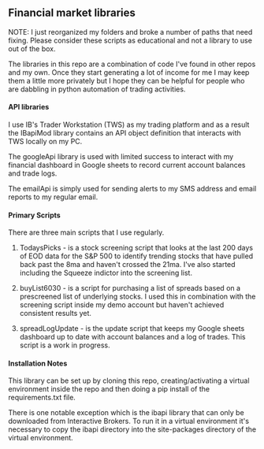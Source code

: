 ## Financial market libraries

NOTE: I just reorganized my folders and broke a number of paths that need fixing. Please consider these scripts as educational and not a library to use out of the box.

The libraries in this repo are a combination of code I've found in other repos and my own. Once they start generating a lot of income for me I may keep them a little more privately but I hope they can be helpful for people who are dabbling in python automation of trading activities.

#### API libraries
I use IB's Trader Workstation (TWS) as my trading platform and as a result the IBapiMod library contains an API object definition that interacts with TWS locally on my PC.

The googleApi library is used with limited success to interact with my financial dashboard in Google sheets to record current account balances and trade logs.

The emailApi is simply used for sending alerts to my SMS address and email reports to my regular email.

#### Primary Scripts
There are three main scripts that I use regularly.

1) TodaysPicks - is a stock screening script that looks at the last 200 days of EOD data for the S&P 500 to identify trending stocks that have pulled back past the 8ma and haven't crossed the 21ma. I've also started including the Squeeze indictor into the screening list.

2) buyList6030 - is a script for purchasing a list of spreads based on a prescreened list of underlying stocks. I used this in combination with the screening script inside my demo account but haven't achieved consistent results yet.

3) spreadLogUpdate - is the update script that keeps my Google sheets dashboard up to date with account balances and a log of trades. This script is a work in progress.

#### Installation Notes
This library can be set up by cloning this repo, creating/activating a virtual environment inside the repo and then doing a pip install of the requirements.txt file.

There is one notable exception which is the ibapi library that can only be downloaded from Interactive Brokers. To run it in a virtual environment it's necessary to copy the ibapi directory into the site-packages directory of the virtual environment.
